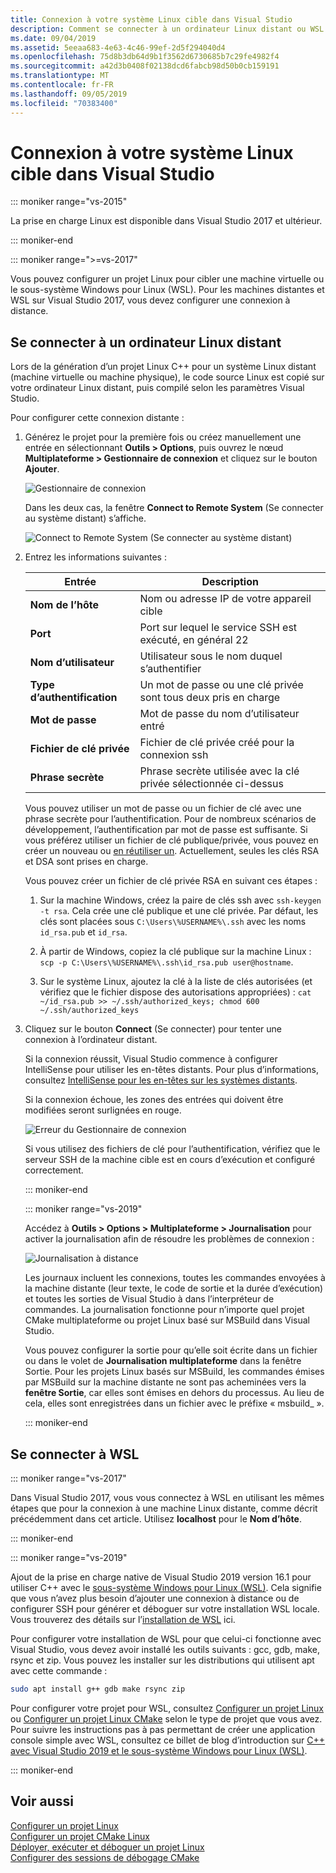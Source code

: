 ```yaml
---
title: Connexion à votre système Linux cible dans Visual Studio
description: Comment se connecter à un ordinateur Linux distant ou WSL à partir d’un projet C++ Visual Studio.
ms.date: 09/04/2019
ms.assetid: 5eeaa683-4e63-4c46-99ef-2d5f294040d4
ms.openlocfilehash: 75d8b3db64d9b1f3562d6730685b7c29fe4982f4
ms.sourcegitcommit: a42d3b0408f02138dcd6fabcb98d50b0cb159191
ms.translationtype: MT
ms.contentlocale: fr-FR
ms.lasthandoff: 09/05/2019
ms.locfileid: "70383400"
---
```

# <a name="connect-to-your-target-linux-system-in-visual-studio"></a>Connexion à votre système Linux cible dans Visual Studio

::: moniker range="vs-2015"

La prise en charge Linux est disponible dans Visual Studio 2017 et ultérieur.

::: moniker-end

::: moniker range=">=vs-2017"

Vous pouvez configurer un projet Linux pour cibler une machine virtuelle ou le sous-système Windows pour Linux (WSL). Pour les machines distantes et WSL sur Visual Studio 2017, vous devez configurer une connexion à distance. 

## <a name="connect-to-a-remote-linux-computer"></a>Se connecter à un ordinateur Linux distant

Lors de la génération d’un projet Linux C++ pour un système Linux distant (machine virtuelle ou machine physique), le code source Linux est copié sur votre ordinateur Linux distant, puis compilé selon les paramètres Visual Studio.

Pour configurer cette connexion distante :

1. Générez le projet pour la première fois ou créez manuellement une entrée en sélectionnant **Outils > Options**, puis ouvrez le nœud **Multiplateforme > Gestionnaire de connexion** et cliquez sur le bouton **Ajouter**.

   ![Gestionnaire de connexion](media/settings_connectionmanager.png)

   Dans les deux cas, la fenêtre **Connect to Remote System** (Se connecter au système distant) s’affiche.

   ![Connect to Remote System (Se connecter au système distant)](media/connect.png)

1. Entrez les informations suivantes :

   | Entrée | Description
   | ----- | ---
   | **Nom de l’hôte**           | Nom ou adresse IP de votre appareil cible
   | **Port**                | Port sur lequel le service SSH est exécuté, en général 22
   | **Nom d’utilisateur**           | Utilisateur sous le nom duquel s’authentifier
   | **Type d’authentification** | Un mot de passe ou une clé privée sont tous deux pris en charge
   | **Mot de passe**            | Mot de passe du nom d’utilisateur entré
   | **Fichier de clé privée**    | Fichier de clé privée créé pour la connexion ssh
   | **Phrase secrète**          | Phrase secrète utilisée avec la clé privée sélectionnée ci-dessus

   Vous pouvez utiliser un mot de passe ou un fichier de clé avec une phrase secrète pour l’authentification. Pour de nombreux scénarios de développement, l’authentification par mot de passe est suffisante. Si vous préférez utiliser un fichier de clé publique/privée, vous pouvez en créer un nouveau ou [en réutiliser un](https://security.stackexchange.com/questions/10203/reusing-private-public-keys). Actuellement, seules les clés RSA et DSA sont prises en charge. 
   
   Vous pouvez créer un fichier de clé privée RSA en suivant ces étapes :

    1. Sur la machine Windows, créez la paire de clés ssh avec `ssh-keygen -t rsa`. Cela crée une clé publique et une clé privée. Par défaut, les clés sont placées sous `C:\Users\%USERNAME%\.ssh` avec les noms `id_rsa.pub` et `id_rsa`.

    1. À partir de Windows, copiez la clé publique sur la machine Linux : `scp -p C:\Users\%USERNAME%\.ssh\id_rsa.pub user@hostname`.

    1. Sur le système Linux, ajoutez la clé à la liste de clés autorisées (et vérifiez que le fichier dispose des autorisations appropriées) : `cat ~/id_rsa.pub >> ~/.ssh/authorized_keys; chmod 600 ~/.ssh/authorized_keys`

1. Cliquez sur le bouton **Connect** (Se connecter) pour tenter une connexion à l’ordinateur distant. 

   Si la connexion réussit, Visual Studio commence à configurer IntelliSense pour utiliser les en-têtes distants. Pour plus d’informations, consultez [IntelliSense pour les en-têtes sur les systèmes distants](configure-a-linux-project.md#remote_intellisense).

   Si la connexion échoue, les zones des entrées qui doivent être modifiées seront surlignées en rouge.

   ![Erreur du Gestionnaire de connexion](media/settings_connectionmanagererror.png)

   Si vous utilisez des fichiers de clé pour l’authentification, vérifiez que le serveur SSH de la machine cible est en cours d’exécution et configuré correctement.

   ::: moniker-end

   ::: moniker range="vs-2019"

   Accédez à **Outils > Options > Multiplateforme > Journalisation** pour activer la journalisation afin de résoudre les problèmes de connexion :

   ![Journalisation à distance](media/remote-logging-vs2019.png)

   Les journaux incluent les connexions, toutes les commandes envoyées à la machine distante (leur texte, le code de sortie et la durée d’exécution) et toutes les sorties de Visual Studio à dans l’interpréteur de commandes. La journalisation fonctionne pour n’importe quel projet CMake multiplateforme ou projet Linux basé sur MSBuild dans Visual Studio.

   Vous pouvez configurer la sortie pour qu’elle soit écrite dans un fichier ou dans le volet de **Journalisation multiplateforme** dans la fenêtre Sortie. Pour les projets Linux basés sur MSBuild, les commandes émises par MSBuild sur la machine distante ne sont pas acheminées vers la **fenêtre Sortie**, car elles sont émises en dehors du processus. Au lieu de cela, elles sont enregistrées dans un fichier avec le préfixe « msbuild_ ».

   ::: moniker-end

## <a name="connect-to-wsl"></a>Se connecter à WSL

::: moniker range="vs-2017"

Dans Visual Studio 2017, vous vous connectez à WSL en utilisant les mêmes étapes que pour la connexion à une machine Linux distante, comme décrit précédemment dans cet article. Utilisez **localhost** pour le **Nom d’hôte**.

::: moniker-end

::: moniker range="vs-2019"

Ajout de la prise en charge native de Visual Studio 2019 version 16.1 pour utiliser C++ avec le [sous-système Windows pour Linux (WSL)](https://docs.microsoft.com/windows/wsl/about).  Cela signifie que vous n’avez plus besoin d’ajouter une connexion à distance ou de configurer SSH pour générer et déboguer sur votre installation WSL locale. Vous trouverez des détails sur l’[installation de WSL](https://docs.microsoft.com/windows/wsl/install-win10) ici.

Pour configurer votre installation de WSL pour que celui-ci fonctionne avec Visual Studio, vous devez avoir installé les outils suivants : gcc, gdb, make, rsync et zip. Vous pouvez les installer sur les distributions qui utilisent apt avec cette commande : 

```bash
sudo apt install g++ gdb make rsync zip
```

Pour configurer votre projet pour WSL, consultez [Configurer un projet Linux](configure-a-linux-project.md) ou [Configurer un projet Linux CMake](cmake-linux-project.md) selon le type de projet que vous avez. Pour suivre les instructions pas à pas permettant de créer une application console simple avec WSL, consultez ce billet de blog d’introduction sur [C++ avec Visual Studio 2019 et le sous-système Windows pour Linux (WSL)](https://devblogs.microsoft.com/cppblog/c-with-visual-studio-2019-and-windows-subsystem-for-linux-wsl/).

::: moniker-end

## <a name="see-also"></a>Voir aussi

[Configurer un projet Linux](configure-a-linux-project.md)<br />
[Configurer un projet CMake Linux](cmake-linux-project.md)<br />
[Déployer, exécuter et déboguer un projet Linux](deploy-run-and-debug-your-linux-project.md)<br />
[Configurer des sessions de débogage CMake](../build/configure-cmake-debugging-sessions.md)
